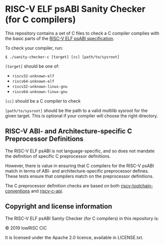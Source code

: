# RISC-V ELF psABI Sanity Checker (for C compilers)

This repository contains a set of C files to check a C compiler complies with
the basic parts of the [RISC-V ELF psABI specification][riscv-elf-psabi-doc].

To check your compiler, run:

```
$ ./sanity-checker-c [target] [cc] [path/to/sysroot]
```

`[target]` should be one of:
  - `riscv32-unknown-elf`
  - `riscv64-unknown-elf`
  - `riscv32-unknown-linux-gnu`
  - `riscv64-unknown-linux-gnu`

`[cc]` should be a C compiler to check

`[path/to/sysroot]` should be the path to a valid multilib sysroot for the given
target. This is optional if your compiler will choose the right directory.

## RISC-V ABI- and Architecture-specific C Preprocessor Definitions

The RISC-V ELF psABI is not language-specific, and so does not mandate the
definition of specific C preprocessor definitions.

However, there is value in ensuring that C compilers for the RISC-V psABI match
in terms of ABI- and architecture-specific preprocessor defines. These tests
ensure that compilers match on the preprocessor definitions.

The C preprocessor definition checks are based on both
[riscv-toolchain-conventions] and [riscv-c-api].

## Copyright and license information

The RISC-V ELF psABI Sanity Checker (for C compilers) in this repository is:

 &copy; 2019 lowRISC CIC

It is licensed under the Apache 2.0 licence, available in LICENSE.txt.

[riscv-elf-psabi-doc]: https://github.com/riscv/riscv-elf-psabi-doc/blob/master/riscv-elf.md
[riscv-toolchain-conventions]: https://github.com/riscv/riscv-toolchain-conventions/blob/master/README.mkd#cc-preprocessor-definitions
[riscv-c-api]: https://github.com/riscv/riscv-c-api-doc/blob/master/riscv-c-api.md#preprocessor-definitions
